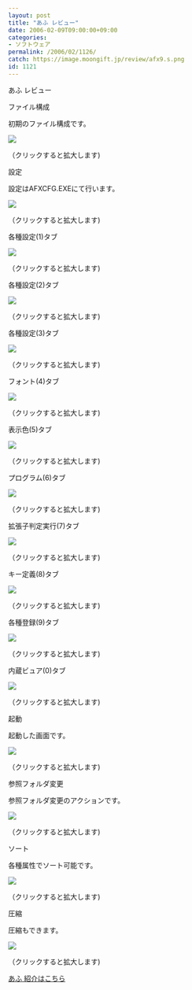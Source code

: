 ```yaml
---
layout: post
title: "あふ レビュー"
date: 2006-02-09T09:00:00+09:00
categories:
- ソフトウェア
permalink: /2006/02/1126/
catch: https://image.moongift.jp/review/afx9.s.png
id: 1121
---
```

あふ レビュー  
<!--more-->

ファイル構成

  

初期のファイル構成です。

  

[![](https://image.moongift.jp/review/afx1.s.png)](https://image.moongift.jp/review/afx1.png)  
  
（クリックすると拡大します)

  

設定

  

設定はAFXCFG.EXEにて行います。

  

[![](https://image.moongift.jp/review/afx2.s.png)](https://image.moongift.jp/review/afx2.png)  
  
（クリックすると拡大します)

  

各種設定(1)タブ

  

[![](https://image.moongift.jp/review/afx3.s.png)](https://image.moongift.jp/review/afx3.png)  
  
（クリックすると拡大します)

  

各種設定(2)タブ

  

[![](https://image.moongift.jp/review/afx4.s.png)](https://image.moongift.jp/review/afx4.png)  
  
（クリックすると拡大します)

  

各種設定(3)タブ

  

[![](https://image.moongift.jp/review/afx5.s.png)](https://image.moongift.jp/review/afx5.png)  
  
（クリックすると拡大します)

  

フォント(4)タブ

  

[![](https://image.moongift.jp/review/afx6.s.png)](https://image.moongift.jp/review/afx6.png)  
  
（クリックすると拡大します)

  

表示色(5)タブ

  

[![](https://image.moongift.jp/review/afx7.s.png)](https://image.moongift.jp/review/afx7.png)  
  
（クリックすると拡大します)

  

プログラム(6)タブ

  

[![](https://image.moongift.jp/review/afx8.s.png)](https://image.moongift.jp/review/afx8.png)  
  
（クリックすると拡大します)

  

拡張子判定実行(7)タブ

  

[![](https://image.moongift.jp/review/afx9.s.png)](https://image.moongift.jp/review/afx9.png)  
  
（クリックすると拡大します)

  

キー定義(8)タブ

  

[![](https://image.moongift.jp/review/afx10.s.png)](https://image.moongift.jp/review/afx10.png)  
  
（クリックすると拡大します)

  

各種登録(9)タブ

  

[![](https://image.moongift.jp/review/afx11.s.png)](https://image.moongift.jp/review/afx11.png)  
  
（クリックすると拡大します)

  

内蔵ビュア(0)タブ

  

[![](https://image.moongift.jp/review/afx12.s.png)](https://image.moongift.jp/review/afx12.png)  
  
（クリックすると拡大します)

  

起動

  

起動した画面です。

  

[![](https://image.moongift.jp/review/afx13.s.png)](https://image.moongift.jp/review/afx13.png)  
  
（クリックすると拡大します)

  

参照フォルダ変更

  

参照フォルダ変更のアクションです。

  

[![](https://image.moongift.jp/review/afx14.s.png)](https://image.moongift.jp/review/afx14.png)  
  
（クリックすると拡大します)

  

ソート

  

各種属性でソート可能です。

  

[![](https://image.moongift.jp/review/afx15.s.png)](https://image.moongift.jp/review/afx15.png)  
  
（クリックすると拡大します)

  

圧縮

  

圧縮もできます。

  

[![](https://image.moongift.jp/review/afx16.s.png)](https://image.moongift.jp/review/afx16.png)  
  
（クリックすると拡大します)

  

[あふ 紹介はこちら](http://fw.moongift.jp/intro/i-1109.html)

